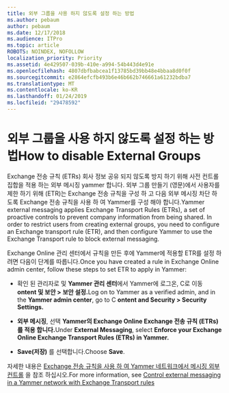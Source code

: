 ```yaml
---
title: 외부 그룹을 사용 하지 않도록 설정 하는 방법
ms.author: pebaum
author: pebaum
ms.date: 12/17/2018
ms.audience: ITPro
ms.topic: article
ROBOTS: NOINDEX, NOFOLLOW
localization_priority: Priority
ms.assetid: 4e429507-039b-410e-a994-54b443d4e91e
ms.openlocfilehash: 4807dbfbabcea1f13785bd39bb48e4bbaa8d0f0f
ms.sourcegitcommit: e2864efcfb493b6e46b662b746661a61232bdba7
ms.translationtype: MT
ms.contentlocale: ko-KR
ms.lasthandoff: 01/24/2019
ms.locfileid: "29478592"
---
```

# <a name="how-to-disable-external-groups"></a><span data-ttu-id="5fa77-102">외부 그룹을 사용 하지 않도록 설정 하는 방법</span><span class="sxs-lookup"><span data-stu-id="5fa77-102">How to disable External Groups</span></span>

<span data-ttu-id="5fa77-p101">Exchange 전송 규칙 (ETRs) 회사 정보 공유 되지 않도록 방지 하기 위해 사전 컨트롤 집합을 적용 하는 외부 메시징 yammer 합니다. 외부 그룹 만들기 (영문)에서 사용자를 제한 하기 위해 (ETR)는 Exchange 전송 규칙을 구성 하 고 다음 외부 메시징 차단 하도록 Exchange 전송 규칙을 사용 하 여 Yammer를 구성 해야 합니다.</span><span class="sxs-lookup"><span data-stu-id="5fa77-p101">Yammer external messaging applies Exchange Transport Rules (ETRs), a set of proactive controls to prevent company information from being shared. In order to restrict users from creating external groups, you need to configure an Exchange transport rule (ETR), and then configure Yammer to use the Exchange Transport rule to block external messaging.</span></span> 
  
<span data-ttu-id="5fa77-105">Exchange Online 관리 센터에서 규칙을 만든 후에 Yammer에 적용할 ETR를 설정 하려면 다음이 단계를 따릅니다.</span><span class="sxs-lookup"><span data-stu-id="5fa77-105">Once you have created a rule in Exchange Online admin center, follow these steps to set ETR to apply in Yammer:</span></span>
  
- <span data-ttu-id="5fa77-106">확인 된 관리자로 및 **Yammer 관리 센터**에서 Yammer에 로그온, C로 이동 **ontent 및 보안 \> 보안 설정.**</span><span class="sxs-lookup"><span data-stu-id="5fa77-106">Log on to Yammer as a verified admin, and in the **Yammer admin center**, go to C **ontent and Security \> Security Settings.**</span></span>
    
- <span data-ttu-id="5fa77-107">**외부 메시징**, 선택 **Yammer의 Exchange Online Exchange 전송 규칙 (ETRs)를 적용 합니다.**</span><span class="sxs-lookup"><span data-stu-id="5fa77-107">Under **External Messaging**, select **Enforce your Exchange Online Exchange Transport Rules (ETRs) in Yammer.**</span></span>
    
- <span data-ttu-id="5fa77-108">**Save(저장)** 를 선택합니다.</span><span class="sxs-lookup"><span data-stu-id="5fa77-108">Choose **Save**.</span></span> 
    
<span data-ttu-id="5fa77-109">자세한 내용은 [Exchange 전송 규칙을 사용 하 여 Yammer 네트워크에서 메시징 외부 컨트롤](https://support.office.com/en-us/article/Control-external-messaging-in-a-Yammer-network-with-Exchange-Transport-Rules-f8fd6403-c8f3-4307-9230-65304d6000d9) 을 참조 하십시오.</span><span class="sxs-lookup"><span data-stu-id="5fa77-109">For more information, see [Control external messaging in a Yammer network with Exchange Transport rules](https://support.office.com/en-us/article/Control-external-messaging-in-a-Yammer-network-with-Exchange-Transport-Rules-f8fd6403-c8f3-4307-9230-65304d6000d9)</span></span>
  

